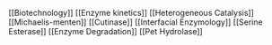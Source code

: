 [[Biotechnology]]
[[Enzyme kinetics]]
[[Heterogeneous Catalysis]]
[[Michaelis-menten]]
[[Cutinase]]
[[Interfacial Enzymology]]
[[Serine Esterase]]
[[Enzyme Degradation]]
[[Pet Hydrolase]]
